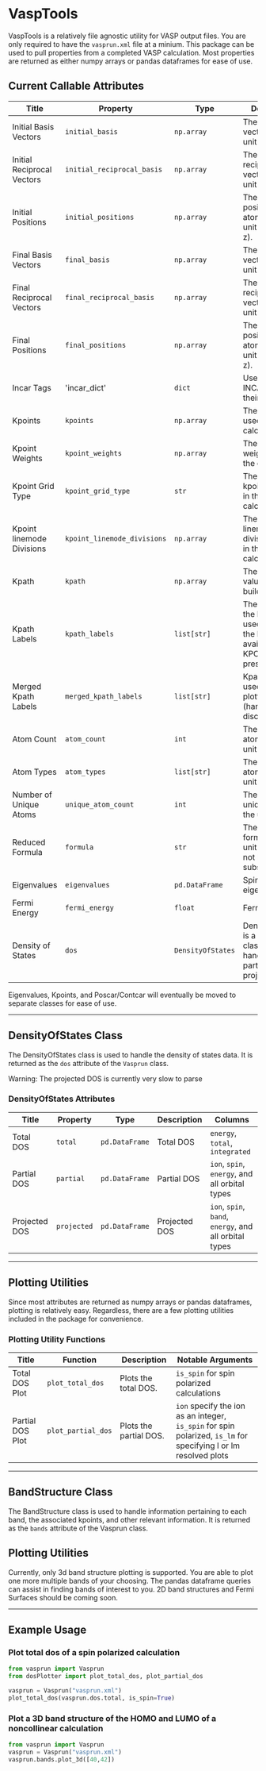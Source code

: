 # VaspTools

VaspTools is a relatively file agnostic utility for VASP output files. You are only required to have the `vasprun.xml` file at a minium. 
This package can be used to pull properties from a completed VASP calculation. Most properties are returned as either numpy arrays or pandas dataframes for ease of use. 

## Current Callable Attributes

| Title | Property | Type | Description |
| --- | --- | --- | --- |
| Initial Basis Vectors | `initial_basis` | `np.array` | The initial basis vectors of the unit cell. |
| Initial Reciprocal Vectors | `initial_reciprocal_basis` | `np.array` | The initial reciprocal vectors of the unit cell. |
| Initial Positions | `initial_positions` | `np.array` | The initial positions of the atoms in the unit cell (x, y, z). |
| Final Basis Vectors | `final_basis` | `np.array` | The final basis vectors of the unit cell. |
| Final Reciprocal Vectors | `final_reciprocal_basis` | `np.array` | The final reciprocal vectors of the unit cell. |
| Final Positions | `final_positions` | `np.array` | The final positions of the atoms in the unit cell (x, y, z). |
| Incar Tags | 'incar_dict' | `dict` | User supplied INCAR tags and their values. |
| Kpoints | `kpoints` | `np.array` | The kpoints used in the calculation. |
| Kpoint Weights | `kpoint_weights` | `np.array` | The kpoint weights used in the calculation. |
| Kpoint Grid Type | `kpoint_grid_type` | `str` | The type of kpoint grid used in the calculation. |
| Kpoint linemode Divisions | `kpoint_linemode_divisions` | `np.array` | The kpoint linemode divisions used in the calculation. |
| Kpath | `kpath` | `np.array` | The kpoint values used to build the kpath |
| Kpath Labels | `kpath_labels` | `list[str]` | The labels for the kpoints used to build the kpath (only available if KPOINTS file is present)|
| Merged Kpath Labels | `merged_kpath_labels` | `list[str]` | Kpath labels used for plotting (handles discontinuities). |
| Atom Count | `atom_count` | `int` | The number of atoms in the unit cell. |
| Atom Types | `atom_types` | `list[str]` | The types of atoms in the unit cell. |
| Number of Unique Atoms | `unique_atom_count` | `int` | The number of unique atoms in the unit cell. |
| Reduced Formula | `formula` | `str` | The reduced formula of the unit cell (does not handle subscripts). |
| Eigenvalues | `eigenvalues` | `pd.DataFrame` | Spin resolved eigenvalues |
| Fermi Energy | `fermi_energy` | `float` | Fermi Energy. |
| Density of States | `dos` | `DensityOfStates` | DensityOfStates is a custom class that handles total, partial, and projected DOS |


Eigenvalues, Kpoints, and Poscar/Contcar will eventually be moved to separate classes for ease of use.
___



## DensityOfStates Class

The DensityOfStates class is used to handle the density of states data. It is returned as the `dos` attribute of the `Vasprun` class. 

Warning: The projected DOS is currently very slow to parse 

### DensityOfStates Attributes
| Title | Property | Type | Description | Columns |
| --- | --- | --- | --- | --- |
| Total DOS | `total` | `pd.DataFrame` | Total DOS | `energy`, `total`, `integrated` | 
| Partial DOS | `partial` | `pd.DataFrame` | Partial DOS | `ion`, `spin`,  `energy`, and all orbital types | 
| Projected DOS | `projected` | `pd.DataFrame` | Projected DOS | `ion`, `spin`, `band`, `energy`, and all orbital types |
___

## Plotting Utilities

Since most attributes are returned as numpy arrays or pandas dataframes, plotting is relatively easy. Regardless, there are a few plotting utilities included in the package for convenience.

### Plotting Utility Functions
| Title | Function | Description | Notable Arguments |
| --- | --- | --- | --- |
| Total DOS Plot | `plot_total_dos` | Plots the total DOS. | `is_spin` for spin polarized calculations |
| Partial DOS Plot | `plot_partial_dos` | Plots the partial DOS. | `ion` specify the ion as an integer, `is_spin` for spin polarized, `is_lm` for specifying l or lm resolved plots  |

___

## BandStructure Class

The BandStructure class is used to handle information pertaining to each band, the associated kpoints, and other relevant information. It is returned as the `bands` attribute of the Vasprun class.

## Plotting Utilities

Currently, only 3d band structure plotting is supported. You are able to plot one more multiple bands of your choosing. The pandas dataframe queries can assist in finding bands of interest to you. 2D band structures and Fermi Surfaces should be coming soon. 
___

## Example Usage


### Plot total dos of a spin polarized calculation
```python
from vasprun import Vasprun
from dosPlotter import plot_total_dos, plot_partial_dos

vasprun = Vasprun("vasprun.xml")
plot_total_dos(vasprun.dos.total, is_spin=True)
 ```

 ### Plot a 3D band structure of the HOMO and LUMO of a noncollinear calculation
 ```python
 from vasprun import Vasprun
 vasprun = Vasprun("vasprun.xml")
 vasprun.bands.plot_3d([40,42])
 ```

 


